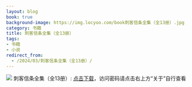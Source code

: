 ```yaml
---
layout: blog
book: true
background-image: https://img.locyoo.com/book刺客信条全集（全13册）.jpg
category: 书籍
title: 刺客信条全集（全13册）
tags:
- 书籍
- 小说
redirect_from:
  - /2024/03/刺客信条全集（全13册）/
---
```

![](https://img.locyoo.com/book刺客信条全集（全13册）.jpg)
刺客信条全集（全13册）: <a name = "ref1" href="https://url18.ctfile.com/f/50983618-1049275222-3b560a?p=3619">点击下载</a>，访问密码请点击右上方“关于”自行查看